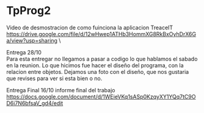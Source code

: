 # TpProg2
Video de desmostracion de como fuinciona la aplicacion TreaceIT
https://drive.google.com/file/d/12wHwep1ATHb3HommXG8RkBxOyhDrX6Ga/view?usp=sharing
\

Entrega 28/10 \
Para esta entregar no llegamos a pasar a codigo lo que hablamos el sabado en la reunion. Lo que hicimos fue hacer el diseño del programa, con la relacion entre objetos. Dejamos una foto con el diseño, que nos gustaria que revises para ver si esta bien o no.

Entrega Final 16/10
informe final del trabajo
https://docs.google.com/document/d/1WEieVKq1sASp0KzqyXY1YQq7tC9OD6i7N6bfsaV_gd4/edit
